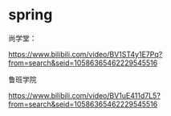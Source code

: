 # spring

尚学堂：

https://www.bilibili.com/video/BV1ST4y1E7Pq?from=search&seid=10586365462229545516

鲁班学院

https://www.bilibili.com/video/BV1uE411d7L5?from=search&seid=10586365462229545516